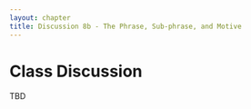 ```yaml
---
layout: chapter
title: Discussion 8b - The Phrase, Sub-phrase, and Motive
---
```


# Class Discussion

TBD
